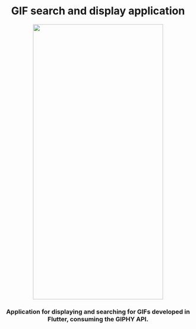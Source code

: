 <h1 align="center">GIF search and display application</h1>

<p align="center">
  <img src="/photos/gif_search.gif" height="740" width="350"/>
</p>

<h3 align="center">
    <p>Application for displaying and searching for GIFs developed in Flutter, consuming the GIPHY API.</p>
</h3>